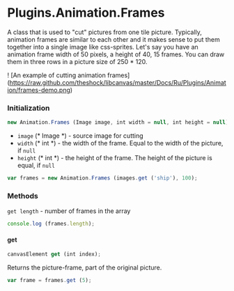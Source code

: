 Plugins.Animation.Frames
========================

A class that is used to "cut" pictures from one tile picture.
Typically, animation frames are similar to each other and it makes sense to put them together into a single image like css-sprites.
Let's say you have an animation frame width of 50 pixels, a height of 40, 15 frames. You can draw them in three rows in a picture size of 250 * 120.

! [An example of cutting animation frames] (https://raw.github.com/theshock/libcanvas/master/Docs/Ru/Plugins/Animation/frames-demo.png)

### Initialization

```js
new Animation.Frames (Image image, int width = null, int height = null)
```

* `image` (* Image *) - source image for cutting
* `width` (* int *) - the width of the frame. Equal to the width of the picture, if `null`
* `height` (* int *) - the height of the frame. The height of the picture is equal, if `null`


```js
var frames = new Animation.Frames (images.get ('ship'), 100);
```

### Methods

`get length` - number of frames in the array

```js
console.log (frames.length);
```


#### get

```js
canvasElement get (int index);
```

Returns the picture-frame, part of the original picture.

```js
var frame = frames.get (5);
```